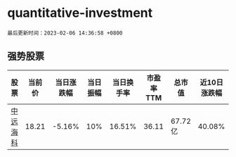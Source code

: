 # quantitative-investment

`最后更新时间：2023-02-06 14:36:58 +0800`

## 强势股票

|股票|当前价|当日涨跌幅|当日振幅|当日换手率|市盈率TTM|总市值|近10日涨跌幅|
|----|----|----|----|----|----|----|----|
|[中远海科](https://xueqiu.com/S/SZ002401)|18.21|-5.16%|10%|16.51%|36.11|67.72亿|40.08%|
